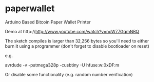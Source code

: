 paperwallet
===========

Arduino Based Bitcoin Paper Wallet Printer

Demo at http://http://www.youtube.com/watch?v=noW77GqmNBQ

The sketch compiles is larger than 32,256 bytes so you'll need to either burn it using a programmer (don't forget to disable bootloader on reset)

e.g.

avrdude -v -patmega328p -cusbtiny -U hfuse:w:0xDF:m

Or disable some functionality (e.g. random number verification)
